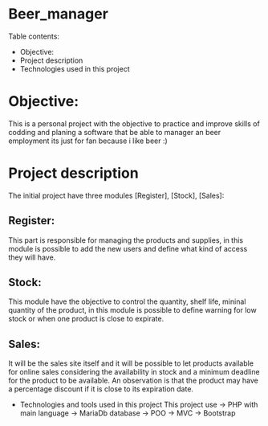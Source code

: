 # Beer_manager

Table contents:
* Objective:
* Project description
* Technologies used in this project


# Objective:
This is a personal project with the objective to practice and improve skills of codding and planing a software
that be able to manager an beer employment its just for fan because i like beer :)

# Project description
The initial project have three modules [Register], [Stock], [Sales]:

## Register:
This part is responsible for managing the products and supplies, in this module is possible to add the new users and define what kind of access they will have.

## Stock:
This module have the objective to control the quantity, shelf life, mininal quantity of the product, in this module is possible to define warning for low stock
or when one product is close to expirate.

## Sales:
It will be the sales site itself and it will be possible to let products available for online sales considering the availability in stock and a minimum deadline
for the product to be available. An observation is that the product may have a percentage discount if it is close to its expiration date.

* Technologies and tools used in this project
This project use 
-> PHP with main language
-> MariaDb database
-> POO
-> MVC
-> Bootstrap

